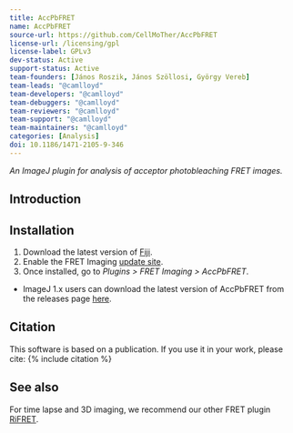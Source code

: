```yaml
---
title: AccPbFRET
name: AccPbFRET
source-url: https://github.com/CellMoTher/AccPbFRET
license-url: /licensing/gpl
license-label: GPLv3
dev-status: Active
support-status: Active
team-founders: [János Roszik, János Szöllosi, György Vereb]
team-leads: "@camlloyd"
team-developers: "@camlloyd"
team-debuggers: "@camlloyd"
team-reviewers: "@camlloyd"
team-support: "@camlloyd"
team-maintainers: "@camlloyd"
categories: [Analysis]
doi: 10.1186/1471-2105-9-346
---
```


*An ImageJ plugin for analysis of acceptor photobleaching FRET images.*

## Introduction

## Installation
1. Download the latest version of [Fiji](https://fiji.sc/). 
2. Enable the FRET Imaging [update site](https://imagej.net/update-sites/following).
3. Once installed, go to _Plugins > FRET Imaging > AccPbFRET_.
* ImageJ 1.x users can download the latest version of AccPbFRET from the releases page [here](https://github.com/CellMoTher/AccPbFRET/releases).

## Citation

This software is based on a publication. If you use it in your work, please cite:
{% include citation %}

## See also

For time lapse and 3D imaging, we recommend our other FRET plugin [RiFRET](/plugins/rifret).
